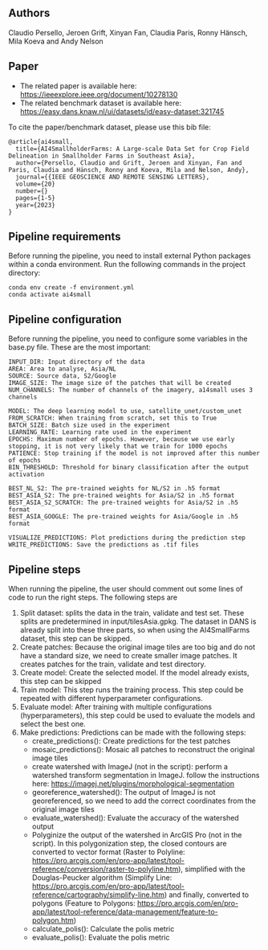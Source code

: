 
## Authors
Claudio Persello,
Jeroen Grift,
Xinyan Fan,
Claudia Paris,
Ronny Hänsch,
Mila Koeva and
Andy Nelson

## Paper
- The related paper is available here: https://ieeexplore.ieee.org/document/10278130
- The related benchmark dataset is available here: https://easy.dans.knaw.nl/ui/datasets/id/easy-dataset:321745

To cite the paper/benchmark dataset, please use this bib file:
```
@article{ai4small,
  title={AI4SmallholderFarms: A Large-scale Data Set for Crop Field Delineation in Smallholder Farms in Southeast Asia},
  author={Persello, Claudio and Grift, Jeroen and Xinyan, Fan and Paris, Claudia and Hänsch, Ronny and Koeva, Mila and Nelson, Andy},
  journal={{IEEE GEOSCIENCE AND REMOTE SENSING LETTERS},
  volume={20}
  number={}
  pages={1-5}
  year={2023}
}
```

## Pipeline requirements
Before running the pipeline, you need to install external Python packages within a conda environment. Run the following commands in the project directory: 

```
conda env create -f environment.yml
conda activate ai4small
```

## Pipeline configuration
Before running the pipeline, you need to configure some variables in the base.py file. These are the most important:

```
INPUT_DIR: Input directory of the data
AREA: Area to analyse, Asia/NL
SOURCE: Source data, S2/Google
IMAGE_SIZE: The image size of the patches that will be created
NUM_CHANNELS: The number of channels of the imagery, a14small uses 3 channels

MODEL: The deep learning model to use, satellite_unet/custom_unet
FROM_SCRATCH: When training from scratch, set this to True
BATCH_SIZE: Batch size used in the experiment
LEARNING_RATE: Learning rate used in the experiment
EPOCHS: Maximum number of epochs. However, because we use early stopping, it is not very likely that we train for 1000 epochs
PATIENCE: Stop training if the model is not improved after this number of epochs
BIN_THRESHOLD: Threshold for binary classification after the output activation

BEST_NL_S2: The pre-trained weights for NL/S2 in .h5 format
BEST_ASIA_S2: The pre-trained weights for Asia/S2 in .h5 format
BEST_ASIA_S2_SCRATCH: The pre-trained weights for Asia/S2 in .h5 format
BEST_ASIA_GOOGLE: The pre-trained weights for Asia/Google in .h5 format

VISUALIZE_PREDICTIONS: Plot predictions during the prediction step
WRITE_PREDICTIONS: Save the predictions as .tif files
```

## Pipeline steps
When running the pipeline, the user should comment out some lines of code to run the right steps. The following steps are 

1. Split dataset: splits the data in the train, validate and test set. These splits are predetermined in input/tilesAsia.gpkg. The dataset in DANS is already split into these three parts, so when using the AI4SmallFarms dataset, this step can be skipped.
2. Create patches: Because the original image tiles are too big and do not have a standard size, we need to create smaller image patches. It creates patches for the train, validate and test directory. 
3. Create model: Create the selected model. If the model already exists, this step can be skipped
4. Train model: This step runs the training process. This step could be repeated with different hyperparameter configurations. 
5. Evaluate model: After training with multiple configurations (hyperparameters), this step could be used to evaluate the models and select the best one.
6. Make predictions: Predictions can be made with the following steps:
    * create_predictions(): Create predictions for the test patches
    * mosaic_predictions(): Mosaic all patches to reconstruct the original image tiles
    * create watershed with ImageJ (not in the script): perform a watershed transform segmentation in ImageJ. follow the instructions here: https://imagej.net/plugins/morphological-segmentation
    * georeference_watershed(): The output of ImageJ is not georeferenced, so we need to add the correct coordinates from the original image tiles
    * evaluate_watershed(): Evaluate the accuracy of the watershed output
    * Polyginize the output of the watershed in ArcGIS Pro (not in the script). In this polygonization step, the closed contours are converted to vector format (Raster to Polyline: https://pro.arcgis.com/en/pro-app/latest/tool-reference/conversion/raster-to-polyline.htm), simplified with the Douglas-Peucker
  algorithm (Simplify Line: https://pro.arcgis.com/en/pro-app/latest/tool-reference/cartography/simplify-line.htm) and finally, converted to polygons (Feature to Polygons: https://pro.arcgis.com/en/pro-app/latest/tool-reference/data-management/feature-to-polygon.htm)
    * calculate_polis(): Calculate the polis metric
    * evaluate_polis(): Evaluate the polis metric

